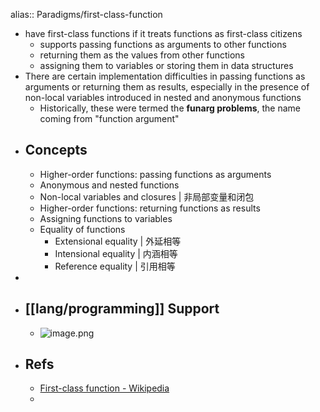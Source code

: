 alias:: Paradigms/first-class-function
- have first-class functions if it treats functions as first-class citizens
  - supports passing functions as arguments to other functions
  - returning them as the values from other functions
  - assigning them to variables or storing them in data structures
- There are certain implementation difficulties in passing functions as arguments or returning them as results, especially in the presence of non-local variables introduced in nested and anonymous functions
  - Historically, these were termed the **funarg problems**, the name coming from "function argument"
- ## Concepts
  - Higher-order functions: passing functions as arguments
  - Anonymous and nested functions
  - Non-local variables and closures | 非局部变量和闭包
  - Higher-order functions: returning functions as results
  - Assigning functions to variables
  - Equality of functions
    - Extensional equality | 外延相等
    - Intensional equality | 内涵相等
    - Reference equality | 引用相等
-
- ## [[lang/programming]] Support
  - ![image.png](../assets/image_1656431254761_0.png)
- ## Refs
  - [First-class function - Wikipedia](https://en.wikipedia.org/wiki/First-class_function#Assigning_functions_to_variables)
  -